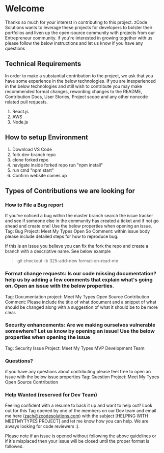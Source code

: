 # Welcome

Thanks so much for your interest in contributing to this project. zCode Solutions wants to leverage these projects for developers to bolster their portfolios and liven up the open-source community with projects from our Entrepreneur community. If you're interested in growing together with us please follow the below instructions and let us know if you have any questions

## Technical Requirements
In order to make a substantial contribution to the project, we ask that you have some experience in the below technologies. If you are inexperienced in the below technologies and still wish to contribute you may make recommended format changes, rewording changes to the README, Contribution Docs, User Stories, Project scope and any other noncode related pull requests. 
1. React.js
3. AWS
4. Node.js

## How to setup Environment
1. Download VS Code
2. fork dev-branch repo
3. clone forked repo
4. navigate inside forked repo run "npm install"
5. run cmd "npm start"
6. Confirm website comes up


## Types of Contributions we are looking for

### How to File a Bug report
If you've noticed a bug within the master branch search the issue tracker and see if someone else in the community has created a ticket and if not go ahead and create one! Use the below properties when opening an issue.
Tag: Bug
Project: Meet My Types Open So
Comment: within issue body please include detailed steps for how to reproduce bug.

If this is an issue you believe you can fix the fork the repo and create a branch with a descriptive name. See below example
> git checkout -b 325-add-new format-on-read-me

### Format change requests: Is our code missing documentation? help us by adding a few comments that explain what's going on. Open an issue with the below properties.
Tag: Documentation 
project: Meet My Types Open Source Contribution
Comment: Please include the title of what document and a snippet of what should be changed along with a suggestion of what it should be to be more clear.


### Security enhancements: Are we making ourselves vulnerable somewhere? Let us know by opening an issue! Use the below properties when opening the issue
Tag: Security Issue
Project: Meet My Types MVP Development Team

### Questions?
if you have any questions about contributing please feel free to open an issue with the below issue properties
Tag: Question
Project: Meet My Types Open Source Contribution


### Help Wanted (reserved for Dev Team)
Feeling confident with a resume to back it up and want to help out? Look out for this Tag opened by one of the members on our Dev team and email me here (zach@zcodesolutions.com) with the subject [HELPING WITH MEETMYTYPES PROJECT] and let me know how you can help. We are always looking for code reviewers :). 

Please note if an issue is opened without following the above guidelines or if it's misplaced then your issue will be closed until the proper format is followed.
